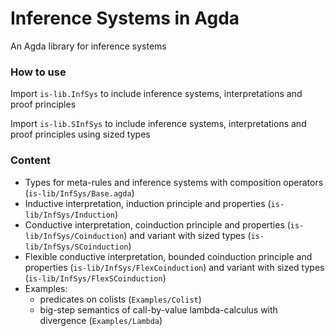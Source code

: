 # Inference Systems in Agda 

An Agda library for inference systems

### How to use 

Import ```is-lib.InfSys``` to include inference systems, interpretations and proof principles

Import ```is-lib.SInfSys``` to include inference systems, interpretations and proof principles using sized types 


### Content 
* Types for meta-rules and inference systems with composition operators (```is-lib/InfSys/Base.agda```) 
* Inductive interpretation, induction principle and properties (```is-lib/InfSys/Induction```) 
* Conductive interpretation, coinduction principle and properties (```is-lib/InfSys/Coinduction```) and variant with sized types (```is-lib/InfSys/SCoinduction```)
* Flexible conductive interpretation, bounded coinduction principle and properties (```is-lib/InfSys/FlexCoinduction```) and variant with sized types (```is-lib/InfSys/FlexSCoinduction```)
* Examples: 
  * predicates on colists (```Examples/Colist```) 
  * big-step semantics of call-by-value lambda-calculus with divergence (```Examples/Lambda```) 


